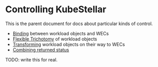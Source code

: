 # Controlling KubeStellar

This is the parent document for docs about particular kinds of control.

- [Binding](binding.md) between workload objects and WECs
- [Flexible Trichotomy](trichotomy.md) of workload objects
- [Transforming](transforming.md) workload objects on their way to WECs
- [Combining returned status](combined-status.md)

TODO: write this for real.

